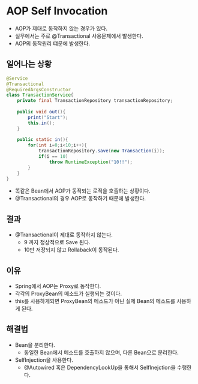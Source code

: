 # AOP Self Invocation
- AOP가 제대로 동작하지 않는 경우가 있다.
- 실무에서는 주로 @Transactional 사용문제에서 발생한다.
- AOP의 동작원리 떄문에 발생한다.


## 일어나는 상황
```java
@Service
@Transactional
@RequiredArgsConstructor
class TransactionService{
    private final TransactionRepository transactionRepository;
    
    public void out(){
        print("Start");
        this.in();
    }
    
    public static in(){
        for(int i=0;i<10;i++){
            transactionRepository.save(new Transaction(i));
            if(i == 10)
                throw RuntimeException("10!!");
        }
    }
}
```
- 똑같은 Bean에서 AOP가 동작되는 로직을 호출하는 상황이다.
- @Transactional의 경우 AOP로 동작하기 때문에 발생한다.

## 결과
- @Transactional이 제대로 동작하지 않는다.
  - 9 까지 정상적으로 Save 된다.
  - 10만 저장되지 않고 Rollaback이 동작된다.

## 이유
- Spring에서 AOP는 Proxy로 동작한다.
- 각각의 ProxyBean의 메소드가 실행되는 것이다.
- this를 사용하게되면 ProxyBean의 메소드가 아닌 실제 Bean의 메소드를 사용하게 된다.

## 해결법
- Bean을 분리한다.
  - 동일한 Bean에서 메소드를 호출하지 않으며, 다른 Bean으로 분리한다.
- SelfInjection을 사용한다.
  - @Autowired 혹은 DependencyLookUp을 통해서 SelfInejction을 수행한다.